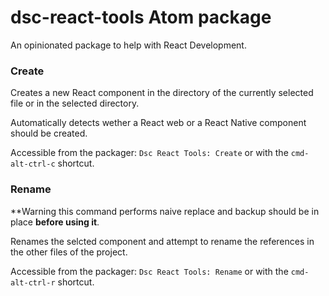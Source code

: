# dsc-react-tools Atom package

An opinionated package to help with React Development.

### Create

Creates a new React component in the directory of the currently selected file or
in the selected directory.

Automatically detects wether a React web or a React Native component should be
created.


Accessible from the packager: `Dsc React Tools: Create` or with the
`cmd-alt-ctrl-c` shortcut.

### Rename

**Warning this command performs naive replace and backup should be in place
**before using it**.

Renames the selcted component and attempt to rename the references in the other
files of the project.

Accessible from the packager: `Dsc React Tools: Rename` or with the
`cmd-alt-ctrl-r` shortcut.
